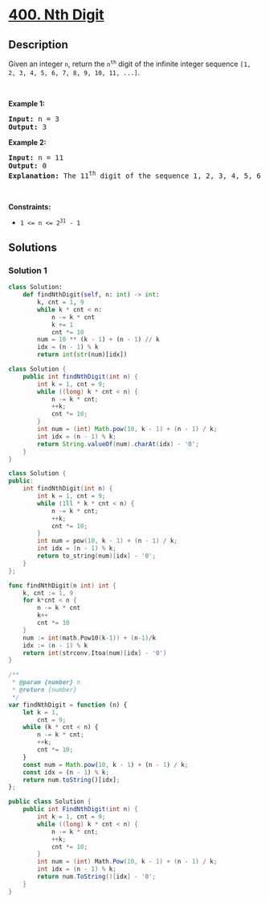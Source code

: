 # [400. Nth Digit](https://leetcode.com/problems/nth-digit)


## Description

<p>Given an integer <code>n</code>, return the <code>n<sup>th</sup></code> digit of the infinite integer sequence <code>[1, 2, 3, 4, 5, 6, 7, 8, 9, 10, 11, ...]</code>.</p>

<p>&nbsp;</p>
<p><strong class="example">Example 1:</strong></p>

<pre>
<strong>Input:</strong> n = 3
<strong>Output:</strong> 3
</pre>

<p><strong class="example">Example 2:</strong></p>

<pre>
<strong>Input:</strong> n = 11
<strong>Output:</strong> 0
<strong>Explanation:</strong> The 11<sup>th</sup> digit of the sequence 1, 2, 3, 4, 5, 6, 7, 8, 9, 10, 11, ... is a 0, which is part of the number 10.
</pre>

<p>&nbsp;</p>
<p><strong>Constraints:</strong></p>

<ul>
	<li><code>1 &lt;= n &lt;= 2<sup>31</sup> - 1</code></li>
</ul>

## Solutions

### Solution 1

<!-- tabs:start -->

```python
class Solution:
    def findNthDigit(self, n: int) -> int:
        k, cnt = 1, 9
        while k * cnt < n:
            n -= k * cnt
            k += 1
            cnt *= 10
        num = 10 ** (k - 1) + (n - 1) // k
        idx = (n - 1) % k
        return int(str(num)[idx])
```

```java
class Solution {
    public int findNthDigit(int n) {
        int k = 1, cnt = 9;
        while ((long) k * cnt < n) {
            n -= k * cnt;
            ++k;
            cnt *= 10;
        }
        int num = (int) Math.pow(10, k - 1) + (n - 1) / k;
        int idx = (n - 1) % k;
        return String.valueOf(num).charAt(idx) - '0';
    }
}
```

```cpp
class Solution {
public:
    int findNthDigit(int n) {
        int k = 1, cnt = 9;
        while (1ll * k * cnt < n) {
            n -= k * cnt;
            ++k;
            cnt *= 10;
        }
        int num = pow(10, k - 1) + (n - 1) / k;
        int idx = (n - 1) % k;
        return to_string(num)[idx] - '0';
    }
};
```

```go
func findNthDigit(n int) int {
	k, cnt := 1, 9
	for k*cnt < n {
		n -= k * cnt
		k++
		cnt *= 10
	}
	num := int(math.Pow10(k-1)) + (n-1)/k
	idx := (n - 1) % k
	return int(strconv.Itoa(num)[idx] - '0')
}
```

```js
/**
 * @param {number} n
 * @return {number}
 */
var findNthDigit = function (n) {
    let k = 1,
        cnt = 9;
    while (k * cnt < n) {
        n -= k * cnt;
        ++k;
        cnt *= 10;
    }
    const num = Math.pow(10, k - 1) + (n - 1) / k;
    const idx = (n - 1) % k;
    return num.toString()[idx];
};
```

```cs
public class Solution {
    public int FindNthDigit(int n) {
        int k = 1, cnt = 9;
        while ((long) k * cnt < n) {
            n -= k * cnt;
            ++k;
            cnt *= 10;
        }
        int num = (int) Math.Pow(10, k - 1) + (n - 1) / k;
        int idx = (n - 1) % k;
        return num.ToString()[idx] - '0';
    }
}
```

<!-- tabs:end -->

<!-- end -->
